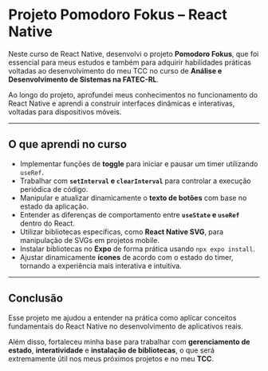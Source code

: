 # Projeto Pomodoro Fokus – React Native  

Neste curso de React Native, desenvolvi o projeto **Pomodoro Fokus**, que foi essencial para meus estudos e também para adquirir habilidades práticas voltadas ao desenvolvimento do meu TCC no curso de **Análise e Desenvolvimento de Sistemas na FATEC-RL**.  

Ao longo do projeto, aprofundei meus conhecimentos no funcionamento do React Native e aprendi a construir interfaces dinâmicas e interativas, voltadas para dispositivos móveis.  

---

## O que aprendi no curso  

- Implementar funções de **toggle** para iniciar e pausar um timer utilizando `useRef`.  
- Trabalhar com **`setInterval` e `clearInterval`** para controlar a execução periódica de código.  
- Manipular e atualizar dinamicamente o **texto de botões** com base no estado da aplicação.  
- Entender as diferenças de comportamento entre **`useState` e `useRef`** dentro do React.  
- Utilizar bibliotecas específicas, como **React Native SVG**, para manipulação de SVGs em projetos mobile.  
- Instalar bibliotecas no **Expo** de forma prática usando `npx expo install`.  
- Ajustar dinamicamente **ícones** de acordo com o estado do timer, tornando a experiência mais interativa e intuitiva.  

---

## Conclusão  

Esse projeto me ajudou a entender na prática como aplicar conceitos fundamentais do React Native no desenvolvimento de aplicativos reais.  

Além disso, fortaleceu minha base para trabalhar com **gerenciamento de estado**, **interatividade** e **instalação de bibliotecas**, o que será extremamente útil nos meus próximos projetos e no meu **TCC**.  
